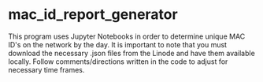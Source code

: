 # mac_id_report_generator

This program uses Jupyter Notebooks in order to determine unique MAC ID's on the network by the day.
It is important to note that you must download the necessary .json files from the Linode and have them available locally.
Follow comments/directions written in the code to adjust for necessary time frames.
